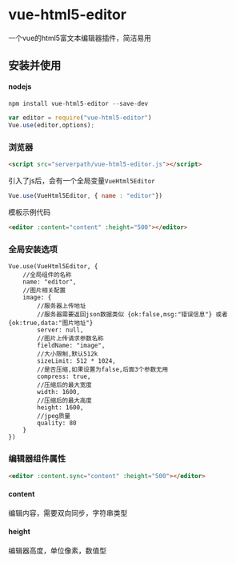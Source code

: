 # vue-html5-editor

一个vue的html5富文本编辑器插件，简洁易用

## 安装并使用

#### nodejs
```js
npm install vue-html5-editor --save-dev
```
```js
var editor = require("vue-html5-editor")
Vue.use(editor,options);
```

### 浏览器

```html
<script src="serverpath/vue-html5-editor.js"></script>
```
引入了js后，会有一个全局变量`VueHtml5Editor`
```js
Vue.use(VueHtml5Editor, { name : "editor"})
```
模板示例代码
```html
<editor :content="content" :height="500"></editor>
```
### 全局安装选项

```
Vue.use(VueHtml5Editor, {
    //全局组件的名称
    name: "editor",
    //图片相关配置
    image: {
        //服务器上传地址
	    //服务器需要返回json数据类似 {ok:false,msg:"错误信息"} 或者 {ok:true,data:"图片地址"}
        server: null,
        //图片上传请求参数名称
        fieldName: "image",
        //大小限制,默认512k
        sizeLimit: 512 * 1024,
        //是否压缩,如果设置为false,后面3个参数无用
        compress: true,
        //压缩后的最大宽度
        width: 1600,
        //压缩后的最大高度
        height: 1600,
        //jpeg质量
        quality: 80
    }
})
```

### 编辑器组件属性

```html
<editor :content.sync="content" :height="500"></editor>
```

#### content

编辑内容，需要双向同步，字符串类型

#### height

编辑器高度，单位像素，数值型
